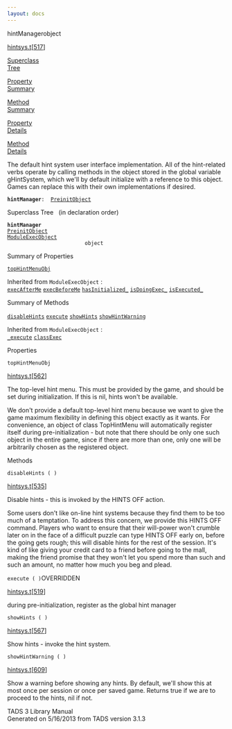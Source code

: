 ```yaml
---
layout: docs
---
```

<span class="title">hintManager</span><span class="type">object</span>

[hintsys.t](../file/hintsys.t.html)\[[517](../source/hintsys.t.html#517)\]

[Superclass  
Tree](#_SuperClassTree_)

[Property  
Summary](#_PropSummary_)

[Method  
Summary](#_MethodSummary_)

[Property  
Details](#_Properties_)

[Method  
Details](#_Methods_)



The default hint system user interface implementation. All of the
hint-related verbs operate by calling methods in the object stored in
the global variable gHintSystem, which we'll by default initialize with
a reference to this object. Games can replace this with their own
implementations if desired.

**`hintManager`**` :   `[`PreinitObject`](../object/PreinitObject.html)



<span id="_SuperClassTree_"></span>



<span class="hdln">Superclass Tree</span>   (in declaration order)



**`hintManager`**  
[`PreinitObject`](../object/PreinitObject.html)  
[`ModuleExecObject`](../object/ModuleExecObject.html)  
`                         object`  
<span id="_PropSummary_"></span>



<span class="hdln">Summary of Properties</span>  



[`topHintMenuObj`](#topHintMenuObj)



Inherited from `ModuleExecObject` :  
[`execAfterMe`](../object/ModuleExecObject.html#execAfterMe) [`execBeforeMe`](../object/ModuleExecObject.html#execBeforeMe) [`hasInitialized_`](../object/ModuleExecObject.html#hasInitialized_) [`isDoingExec_`](../object/ModuleExecObject.html#isDoingExec_) [`isExecuted_`](../object/ModuleExecObject.html#isExecuted_)

<span id="_MethodSummary_"></span>



<span class="hdln">Summary of Methods</span>  



[`disableHints`](#disableHints) [`execute`](#execute) [`showHints`](#showHints) [`showHintWarning`](#showHintWarning)



Inherited from `ModuleExecObject` :  
[`_execute`](../object/ModuleExecObject.html#_execute) [`classExec`](../object/ModuleExecObject.html#classExec)

<span id="_Properties_"></span>



<span class="hdln">Properties</span>  



<span id="topHintMenuObj"></span>

`topHintMenuObj`

[hintsys.t](../file/hintsys.t.html)\[[562](../source/hintsys.t.html#562)\]



The top-level hint menu. This must be provided by the game, and should
be set during initialization. If this is nil, hints won't be available.

We don't provide a default top-level hint menu because we want to give
the game maximum flexibility in defining this object exactly as it
wants. For convenience, an object of class TopHintMenu will
automatically register itself during pre-initialization - but note that
there should be only one such object in the entire game, since if there
are more than one, only one will be arbitrarily chosen as the registered
object.



<span id="_Methods_"></span>



<span class="hdln">Methods</span>  



<span id="disableHints"></span>

`disableHints ( )`

[hintsys.t](../file/hintsys.t.html)\[[535](../source/hintsys.t.html#535)\]



Disable hints - this is invoked by the HINTS OFF action.

Some users don't like on-line hint systems because they find them to be
too much of a temptation. To address this concern, we provide this HINTS
OFF command. Players who want to ensure that their will-power won't
crumble later on in the face of a difficult puzzle can type HINTS OFF
early on, before the going gets rough; this will disable hints for the
rest of the session. It's kind of like giving your credit card to a
friend before going to the mall, making the friend promise that they
won't let you spend more than such and such an amount, no matter how
much you beg and plead.



<span id="execute"></span>

`execute ( )`<span class="rem">OVERRIDDEN</span>

[hintsys.t](../file/hintsys.t.html)\[[519](../source/hintsys.t.html#519)\]



during pre-initialization, register as the global hint manager



<span id="showHints"></span>

`showHints ( )`

[hintsys.t](../file/hintsys.t.html)\[[567](../source/hintsys.t.html#567)\]



Show hints - invoke the hint system.



<span id="showHintWarning"></span>

`showHintWarning ( )`

[hintsys.t](../file/hintsys.t.html)\[[609](../source/hintsys.t.html#609)\]



Show a warning before showing any hints. By default, we'll show this at
most once per session or once per saved game. Returns true if we are to
proceed to the hints, nil if not.





TADS 3 Library Manual  
Generated on 5/16/2013 from TADS version 3.1.3


